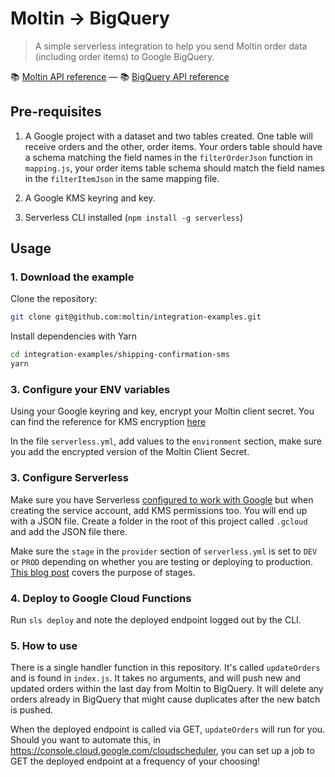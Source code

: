 # Moltin -> BigQuery

> A simple serverless integration to help you send Moltin order data (including order items) to Google BigQuery.

📚 [Moltin API reference](https://docs.moltin.com/) &mdash; 📚 [BigQuery API reference](https://cloud.google.com/bigquery/docs/reference/rest/)

## Pre-requisites
1. A Google project with a dataset and two tables created. One table will receive orders and the other, order items. Your orders table should have a schema matching the field names in the `filterOrderJson` function in `mapping.js`, your order items table schema should match the field names in the `filterItemJson` in the same mapping file.

2. A Google KMS keyring and key.

3. Serverless CLI installed (`npm install -g serverless`)

## Usage

### 1. Download the example

Clone the repository:

```bash
git clone git@github.com:moltin/integration-examples.git
```

Install dependencies with Yarn

```bash
cd integration-examples/shipping-confirmation-sms
yarn
```

### 3. Configure your ENV variables
Using your Google keyring and key, encrypt your Moltin client secret. You can find the reference for KMS encryption [here](https://cloud.google.com/sdk/gcloud/reference/kms/encrypt)

In the file `serverless.yml`, add values to the `environment` section, make sure you add the encrypted version of the Moltin Client Secret.

### 3. Configure Serverless
Make sure you have Serverless [configured to work with Google](https://serverless.com/framework/docs/providers/google/guide/credentials/) but when creating the service account, add KMS permissions too. You will end up with a JSON file. Create a folder in the root of this project called `.gcloud` and add the JSON file there.

Make sure the `stage` in the `provider` section of `serverless.yml` is set to `DEV` or `PROD` depending on whether you are testing or deploying to production. [This blog post](https://serverless-stack.com/chapters/stages-in-serverless-framework.html) covers the purpose of stages.

### 4. Deploy to Google Cloud Functions
Run `sls deploy` and note the deployed endpoint logged out by the CLI.

### 5. How to use
There is a single handler function in this repository. It's called `updateOrders` and is found in `index.js`. It takes no arguments, and will push new and updated orders within the last day from Moltin to BigQuery. It will delete any orders already in BigQuery that might cause duplicates after the new batch is pushed.

When the deployed endpoint is called via GET, `updateOrders` will run for you. Should you want to automate this, in https://console.cloud.google.com/cloudscheduler, you can set up a job to GET the deployed endpoint at a frequency of your choosing!
